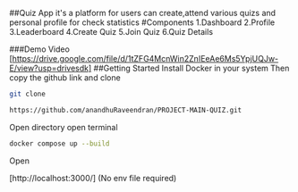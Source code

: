 ##Quiz App
it's a platform for users can create,attend various quizs and personal profile for check statistics 
#Components
1.Dashboard
2.Profile
3.Leaderboard
4.Create Quiz
5.Join Quiz
6.Quiz Details

###Demo Video
[https://drive.google.com/file/d/1tZFG4McnWin2ZnIEeAe6Ms5YpjUQJw-E/view?usp=drivesdk]
##Getting Started 
Install Docker in your system 
Then copy the github link and clone
```bash
git clone
```
```bash
https://github.com/anandhuRaveendran/PROJECT-MAIN-QUIZ.git
```
Open directory 
open terminal 
```bash
docker compose up --build
```
Open

[http://localhost:3000/]
(No env file required)
